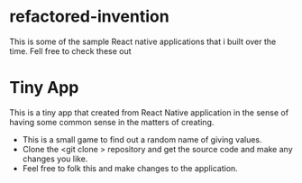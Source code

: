 # refactored-invention
This is some of the sample React native applications that i built over the time. Fell free to check these out

# Tiny App
This is a tiny app that created from React Native application in the sense of having some common sense in the matters of creating.
* This is a small game to find out a random name of giving values.
* Clone the <git clone <link>> repository and get the source code and make any changes you like.
* Feel free to folk this and make changes to the application. 
